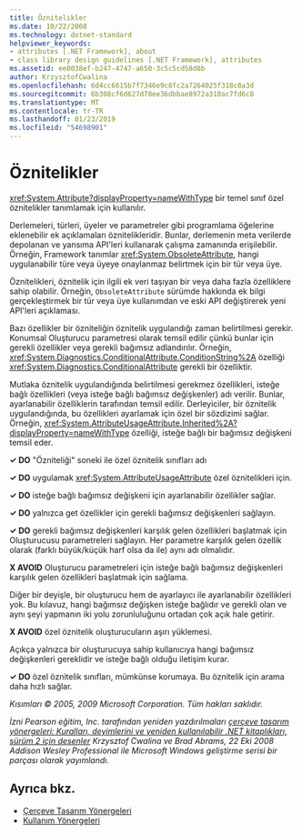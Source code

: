 ```yaml
---
title: Öznitelikler
ms.date: 10/22/2008
ms.technology: dotnet-standard
helpviewer_keywords:
- attributes [.NET Framework], about
- class library design guidelines [.NET Framework], attributes
ms.assetid: ee0038ef-b247-4747-a650-3c5c5cd58d8b
author: KrzysztofCwalina
ms.openlocfilehash: 6d4cc6615b7f7346e9c8fc2a7264025f318c8a3d
ms.sourcegitcommit: 6b308cf6d627d78ee36dbbae8972a310ac7fd6c8
ms.translationtype: MT
ms.contentlocale: tr-TR
ms.lasthandoff: 01/23/2019
ms.locfileid: "54698901"
---
```

# <a name="attributes"></a>Öznitelikler
<xref:System.Attribute?displayProperty=nameWithType> bir temel sınıf özel öznitelikler tanımlamak için kullanılır.  
  
 Derlemeleri, türleri, üyeler ve parametreler gibi programlama öğelerine eklenebilir ek açıklamaları öznitelikleridir. Bunlar, derlemenin meta verilerde depolanan ve yansıma API'leri kullanarak çalışma zamanında erişilebilir. Örneğin, Framework tanımlar <xref:System.ObsoleteAttribute>, hangi uygulanabilir türe veya üyeye onaylanmaz belirtmek için bir tür veya üye.  
  
 Öznitelikleri, öznitelik için ilgili ek veri taşıyan bir veya daha fazla özelliklere sahip olabilir. Örneğin, `ObsoleteAttribute` sürümde hakkında ek bilgi gerçekleştirmek bir tür veya üye kullanımdan ve eski API değiştirerek yeni API'leri açıklaması.  
  
 Bazı özellikler bir özniteliğin öznitelik uygulandığı zaman belirtilmesi gerekir. Konumsal Oluşturucu parametresi olarak temsil edilir çünkü bunlar için gerekli özellikler veya gerekli bağımsız adlandırılır. Örneğin, <xref:System.Diagnostics.ConditionalAttribute.ConditionString%2A> özelliği <xref:System.Diagnostics.ConditionalAttribute> gerekli bir özelliktir.  
  
 Mutlaka öznitelik uygulandığında belirtilmesi gerekmez özellikleri, isteğe bağlı özellikleri (veya isteğe bağlı bağımsız değişkenler) adı verilir. Bunlar, ayarlanabilir özelliklerin tarafından temsil edilir. Derleyiciler, bir öznitelik uygulandığında, bu özellikleri ayarlamak için özel bir sözdizimi sağlar. Örneğin, <xref:System.AttributeUsageAttribute.Inherited%2A?displayProperty=nameWithType> özelliği, isteğe bağlı bir bağımsız değişkeni temsil eder.  
  
 **✓ DO** "Özniteliği" soneki ile özel öznitelik sınıfları adı  
  
 **✓ DO** uygulamak <xref:System.AttributeUsageAttribute> özel öznitelikleri için.  
  
 **✓ DO** isteğe bağlı bağımsız değişkeni için ayarlanabilir özellikler sağlar.  
  
 **✓ DO** yalnızca get özellikler için gerekli bağımsız değişkenleri sağlayın.  
  
 **✓ DO** gerekli bağımsız değişkenleri karşılık gelen özellikleri başlatmak için Oluşturucusu parametreleri sağlayın. Her parametre karşılık gelen özellik olarak (farklı büyük/küçük harf olsa da ile) aynı adı olmalıdır.  
  
 **X AVOID** Oluşturucu parametreleri için isteğe bağlı bağımsız değişkenleri karşılık gelen özellikleri başlatmak için sağlama.  
  
 Diğer bir deyişle, bir oluşturucu hem de ayarlayıcı ile ayarlanabilir özellikleri yok. Bu kılavuz, hangi bağımsız değişken isteğe bağlıdır ve gerekli olan ve aynı şeyi yapmanın iki yolu zorunluluğunu ortadan çok açık hale getirir.  
  
 **X AVOID** özel öznitelik oluşturucuların aşırı yüklemesi.  
  
 Açıkça yalnızca bir oluşturucuya sahip kullanıcıya hangi bağımsız değişkenleri gereklidir ve isteğe bağlı olduğu iletişim kurar.  
  
 **✓ DO** özel öznitelik sınıfları, mümkünse korumaya. Bu öznitelik için arama daha hızlı sağlar.  
  
 *Kısımları © 2005, 2009 Microsoft Corporation. Tüm hakları saklıdır.*  
  
 *İzni Pearson eğitim, Inc. tarafından yeniden yazdırılmaları [çerçeve tasarım yönergeleri: Kuralları, deyimlerini ve yeniden kullanılabilir .NET kitaplıkları, sürüm 2 için desenler](https://www.informit.com/store/framework-design-guidelines-conventions-idioms-and-9780321545619) Krzysztof Cwalina ve Brad Abrams, 22 Eki 2008 Addison Wesley Professional ile Microsoft Windows geliştirme serisi bir parçası olarak yayımlandı.*  
  
## <a name="see-also"></a>Ayrıca bkz.

- [Çerçeve Tasarım Yönergeleri](../../../docs/standard/design-guidelines/index.md)
- [Kullanım Yönergeleri](../../../docs/standard/design-guidelines/usage-guidelines.md)

